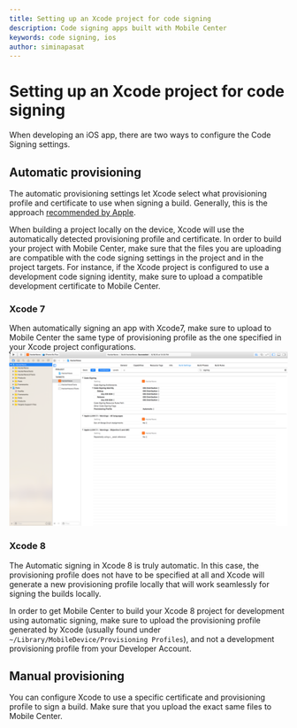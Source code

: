 ```yaml
---
title: Setting up an Xcode project for code signing
description: Code signing apps built with Mobile Center
keywords: code signing, ios
author: siminapasat
---
```


# Setting up an Xcode project for code signing

When developing an iOS app, there are two ways to configure the Code Signing settings.

## Automatic provisioning
The automatic provisioning settings let Xcode select what provisioning profile and certificate to use when signing a build. Generally, this is the approach [recommended by Apple](https://developer.apple.com/library/content/qa/qa1814/_index.html).

When building a project locally on the device, Xcode will use the automatically detected provisioning profile and certificate. In order to build your project with Mobile Center, make sure that the files you are uploading are compatible with the code signing settings in the project and in the project targets. For instance, if the Xcode project is configured to use a development code signing identity, make sure to upload a compatible development certificate to Mobile Center.

### Xcode 7
When automatically signing an app with Xcode7, make sure to upload to Mobile Center the same type of provisioning profile as the one specified in your Xcode project configurations.
![Automatic provisioning Xcode 7][xcode-7-signing]

### Xcode 8
The Automatic signing in Xcode 8 is truly automatic. In this case, the provisioning profile does not have to be specified at all and Xcode will generate a new provisioning profile locally that will work seamlessly for signing the builds locally.

In order to get Mobile Center to build your Xcode 8 project for development using automatic signing, make sure to upload the provisioning profile generated by Xcode (usually found under `~/Library/MobileDevice/Provisioning Profiles`), and not a development provisioning profile from your Developer Account.

## Manual provisioning
You can configure Xcode to use a specific certificate and provisioning profile to sign a build. Make sure that you upload the exact same files to Mobile Center.

[xcode-7-signing]: images/xcode-7-signing.png
